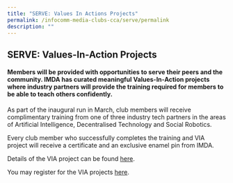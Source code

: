 ```yaml
---
title: "SERVE: Values In Actions Projects"
permalink: /infocomm-media-clubs-cca/serve/permalink
description: ""
---
```




## SERVE: Values-In-Action Projects

#### Members will be provided with opportunities to serve their peers and the community. IMDA has curated meaningful Values-In-Action projects where industry partners will provide the training required for members to be able to teach others confidently.

As part of the inaugural run in March, club members will receive complimentary training from one of three industry tech partners in the areas of Artificial Intelligence, Decentralised Technology and Social Robotics. 

Every club member who successfully completes the training and VIA project will receive a certificate and an exclusive enamel pin from IMDA.

Details of the VIA project can be found [here](/files/icm-learning-roadmap/VIA%20EDM%20Attachment.pdf).

You may register for the VIA projects [here](https://form.gov.sg/#!/61c41737ef72800012a47858).